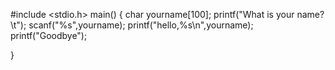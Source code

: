 #include <stdio.h>
main()
{
   char yourname[100];
   printf("What is your name?\t");
   scanf("%s",yourname);
   printf("hello,%s\n",yourname);
   printf("Goodbye");


}
